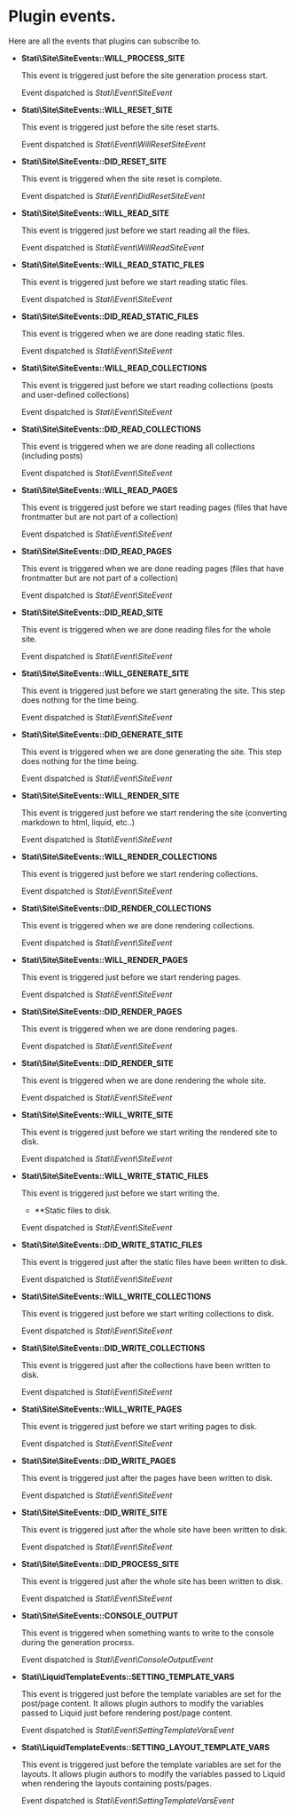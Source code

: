 # Plugin events.

Here are all the events that plugins can subscribe to.

- **Stati\Site\SiteEvents::WILL_PROCESS_SITE**

  This event is triggered just before the site generation process start.
  
  Event dispatched is _Stati\Event\SiteEvent_

- **Stati\Site\SiteEvents::WILL_RESET_SITE**

  This event is triggered just before the site reset starts.
  
  Event dispatched is _Stati\Event\WillResetSiteEvent_
  
- **Stati\Site\SiteEvents::DID_RESET_SITE**

  This event is triggered when the site reset is complete.
  
  Event dispatched is _Stati\Event\DidResetSiteEvent_

- **Stati\Site\SiteEvents::WILL_READ_SITE**

  This event is triggered just before we start reading all the files.
  
  Event dispatched is _Stati\Event\WillReadSiteEvent_

- **Stati\Site\SiteEvents::WILL_READ_STATIC_FILES**

  This event is triggered just before we start reading static files.
  
  Event dispatched is _Stati\Event\SiteEvent_

- **Stati\Site\SiteEvents::DID_READ_STATIC_FILES**

  This event is triggered when we are done reading static files.
  
  Event dispatched is _Stati\Event\SiteEvent_

- **Stati\Site\SiteEvents::WILL_READ_COLLECTIONS**

  This event is triggered just before we start reading collections (posts and user-defined collections)
  
  Event dispatched is _Stati\Event\SiteEvent_

- **Stati\Site\SiteEvents::DID_READ_COLLECTIONS**

  This event is triggered when we are done reading all collections (including posts)
  
  Event dispatched is _Stati\Event\SiteEvent_

- **Stati\Site\SiteEvents::WILL_READ_PAGES**

  This event is triggered just before we start reading pages (files that have frontmatter but are not part of a collection)
  
  Event dispatched is _Stati\Event\SiteEvent_

- **Stati\Site\SiteEvents::DID_READ_PAGES**

  This event is triggered when we are done reading pages (files that have frontmatter but are not part of a collection)
  
  Event dispatched is _Stati\Event\SiteEvent_

- **Stati\Site\SiteEvents::DID_READ_SITE**

  This event is triggered when we are done reading files for the whole site.
  
  Event dispatched is _Stati\Event\SiteEvent_
  
- **Stati\Site\SiteEvents::WILL_GENERATE_SITE**

  This event is triggered just before we start generating the site.
  This step does nothing for the time being.
  
  Event dispatched is _Stati\Event\SiteEvent_

- **Stati\Site\SiteEvents::DID_GENERATE_SITE**

  This event is triggered when we are done generating the site.
  This step does nothing for the time being.
  
  Event dispatched is _Stati\Event\SiteEvent_

- **Stati\Site\SiteEvents::WILL_RENDER_SITE**

  This event is triggered just before we start rendering the site (converting markdown to html, liquid, etc..)
  
  Event dispatched is _Stati\Event\SiteEvent_

- **Stati\Site\SiteEvents::WILL_RENDER_COLLECTIONS**

  This event is triggered just before we start rendering collections.
  
  Event dispatched is _Stati\Event\SiteEvent_

- **Stati\Site\SiteEvents::DID_RENDER_COLLECTIONS**

  This event is triggered when we are done rendering collections.
  
  Event dispatched is _Stati\Event\SiteEvent_

- **Stati\Site\SiteEvents::WILL_RENDER_PAGES**

  This event is triggered just before we start rendering pages.
  
  Event dispatched is _Stati\Event\SiteEvent_

- **Stati\Site\SiteEvents::DID_RENDER_PAGES**

  This event is triggered when we are done rendering pages.
  
  Event dispatched is _Stati\Event\SiteEvent_

- **Stati\Site\SiteEvents::DID_RENDER_SITE**

  This event is triggered when we are done rendering the whole site.
  
  Event dispatched is _Stati\Event\SiteEvent_

- **Stati\Site\SiteEvents::WILL_WRITE_SITE**

  This event is triggered just before we start writing the rendered site to disk.
  
  Event dispatched is _Stati\Event\SiteEvent_

- **Stati\Site\SiteEvents::WILL_WRITE_STATIC_FILES**

  This event is triggered just before we start writing the.
  - **Static files to disk.
  
  Event dispatched is _Stati\Event\SiteEvent_

- **Stati\Site\SiteEvents::DID_WRITE_STATIC_FILES**

  This event is triggered just after the static files have been written to disk.
  
  Event dispatched is _Stati\Event\SiteEvent_

- **Stati\Site\SiteEvents::WILL_WRITE_COLLECTIONS**

  This event is triggered just before we start writing collections to disk.
  
  Event dispatched is _Stati\Event\SiteEvent_
  
- **Stati\Site\SiteEvents::DID_WRITE_COLLECTIONS**

  This event is triggered just after the collections have been written to disk.
  
  Event dispatched is _Stati\Event\SiteEvent_
  
- **Stati\Site\SiteEvents::WILL_WRITE_PAGES**

  This event is triggered just before we start writing pages to disk.
  
  Event dispatched is _Stati\Event\SiteEvent_

- **Stati\Site\SiteEvents::DID_WRITE_PAGES**

  This event is triggered just after the pages have been written to disk.
  
  Event dispatched is _Stati\Event\SiteEvent_
  
- **Stati\Site\SiteEvents::DID_WRITE_SITE**

  This event is triggered just after the whole site have been written to disk.
  
  Event dispatched is _Stati\Event\SiteEvent_
  
- **Stati\Site\SiteEvents::DID_PROCESS_SITE**

  This event is triggered just after the whole site has been written to disk.
  
  Event dispatched is _Stati\Event\SiteEvent_
  
- **Stati\Site\SiteEvents::CONSOLE_OUTPUT**

  This event is triggered when something wants to write to the console during the generation process.
  
  Event dispatched is _Stati\Event\ConsoleOutputEvent_
    
- **Stati\LiquidTemplateEvents::SETTING_TEMPLATE_VARS**

  This event is triggered just before the template variables are set for the post/page content.
  It allows plugin authors to modify the variables passed to Liquid just before rendering post/page content.
  
  Event dispatched is _Stati\Event\SettingTemplateVarsEvent_

- **Stati\LiquidTemplateEvents::SETTING_LAYOUT_TEMPLATE_VARS**

  This event is triggered just before the template variables are set for the layouts.
  It allows plugin authors to modify the variables passed to Liquid when rendering the layouts containing posts/pages.
  
  Event dispatched is _Stati\Event\SettingTemplateVarsEvent_

